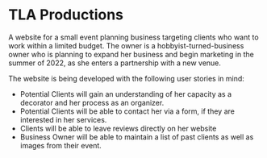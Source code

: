 # TLA Productions
A website for a small event planning business targeting clients who want to work within a limited budget. The owner is a hobbyist-turned-business owner who is planning to expand her business and begin marketing in the summer of 2022, as she enters a partnership with a new venue. 

The website is being developed with the following user stories in mind:
 - Potential Clients will gain an understanding of her capacity as a decorator and her process as an organizer.
 - Potential Clients will be able to contact her via a form, if they are interested in her services.
 - Clients will be able to leave reviews directly on her website
 - Business Owner will be able to maintain a list of past clients as well as images from their event.
